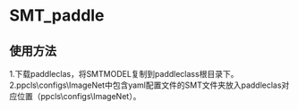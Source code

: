 # SMT_paddle

## 使用方法
1.下载paddleclas，将SMTMODEL复制到paddleclass根目录下。
2.ppcls\configs\ImageNet中包含yaml配置文件的SMT文件夹放入paddleclas对应位置（ppcls\configs\ImageNet）。
